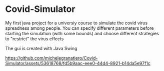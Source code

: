 # Covid-Simulator

My first java project for a universiy course to simulate the covid virus spreadness among people.
You can specify different parameters before starting the simulation (with some bounds) and choose different strategies to "restrict" the virus effects

The gui is created with Java Swing

https://github.com/michelegranatiero/Covid-Simulator/assets/53618768/fd5b9aac-eee0-44d4-8921-b14da5e97f1c

